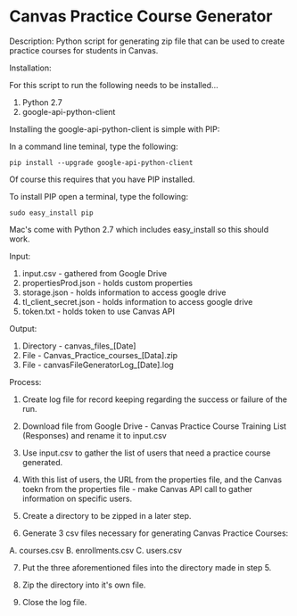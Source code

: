 # Canvas Practice Course Generator

Description: Python script for generating zip file that can be used to create 
practice courses for students in Canvas.

Installation:

For this script to run the following needs to be installed...

1. Python 2.7
2. google-api-python-client

Installing the google-api-python-client is simple with PIP:

In a command line teminal, type the following:

	pip install --upgrade google-api-python-client

Of course this requires that you have PIP installed.

To install PIP open a terminal, type the following:

	sudo easy_install pip

Mac's come with Python 2.7 which includes easy_install so this should work.


Input: 

1. input.csv - gathered from Google Drive
2. propertiesProd.json -  holds custom properties
3. storage.json - holds information to access google drive
4. tl_client_secret.json - holds information to access google drive
5. token.txt -  holds token to use Canvas API

Output: 

1. Directory - canvas_files_[Date]
2. File - Canvas_Practice_courses_[Data].zip
3. File - canvasFileGeneratorLog_[Date].log

Process:

1. Create log file for record keeping regarding the success or failure of the 
run.

2. Download file from Google Drive - Canvas Practice Course Training List 
(Responses) and rename it to input.csv

3. Use input.csv to gather the list of users that need a practice course 
generated.

4. With this list of users, the URL from the properties file, and the Canvas 
toekn from the properties file - make Canvas API call to gather information 
on specific users.

5. Create a directory to be zipped in a later step.

6. Generate 3 csv files necessary for generating Canvas Practice Courses:

A. courses.csv
B. enrollments.csv
C. users.csv

7. Put the three aforementioned files into the directory made in step 5.

8. Zip the directory into it's own file.

9. Close the log file.